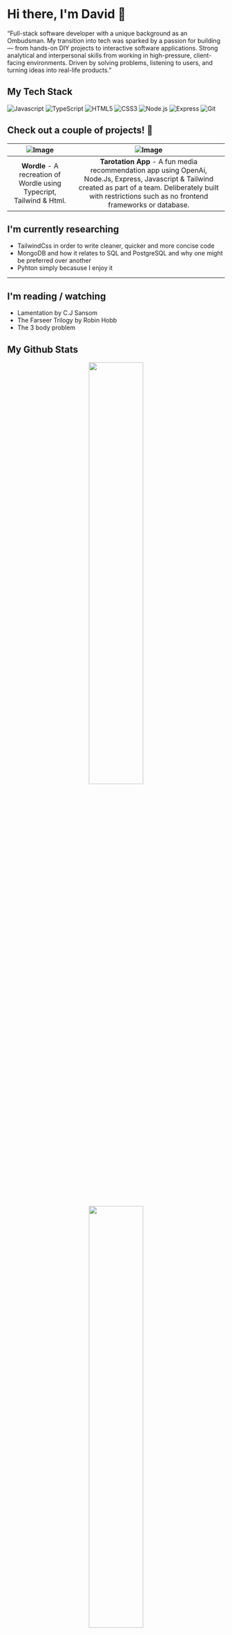 # Hi there, I'm David 👋

“Full-stack software developer with a unique background as an Ombudsman. My transition into tech was sparked by a passion for building — from hands-on DIY projects to interactive software applications. Strong analytical and interpersonal skills from working in high-pressure, client-facing environments. Driven by solving problems, listening to users, and turning ideas into real-life products.”

## My Tech Stack
![Javascript](https://img.shields.io/badge/JavaScript-000000?style=for-the-badge&logo=javascript&logoColor=yellow)
![TypeScript](https://img.shields.io/badge/TypeScript-3178C6?style=for-the-badge&logo=typescript&logoColor=white)
![HTML5](https://img.shields.io/badge/HTML5-E34F26?style=for-the-badge&logo=html5&logoColor=white)
![CSS3](https://img.shields.io/badge/CSS3-1572B6?style=for-the-badge&logo=css3&logoColor=white)
![Node.js](https://img.shields.io/badge/Node.js-339933?style=for-the-badge&logo=node.js&logoColor=white)
![Express](https://img.shields.io/badge/Express.js-000000?style=for-the-badge&logo=express&logoColor=white)
![Git](https://img.shields.io/badge/Git-F05032?style=for-the-badge&logo=git&logoColor=white)

## Check out a couple of projects! 🚀

| ![Image](https://github.com/user-attachments/assets/58536a1a-5085-4894-b1af-ee70e8c87cae) | ![Image](https://github.com/user-attachments/assets/b1b825bd-e273-4634-a8a7-8760d3445e8d) |
|:---:|:---:|
| **Wordle** - A recreation of Wordle using Typecript, Tailwind & Html.  | **Tarotation App** - A fun media recommendation app using OpenAi, Node.Js, Express, Javascript & Tailwind created as part of a team. Deliberately built with restrictions such as no frontend frameworks or database. |

## I'm currently researching

- TailwindCss in order to write cleaner, quicker and more concise code
- MongoDB and how it relates to SQL and PostgreSQL and why one might be preferred over another
- Pyhton simply becasuse I enjoy it
  
---

## I'm reading / watching

- Lamentation by C.J Sansom
- The Farseer Trilogy by Robin Hobb
- The 3 body problem

## My Github Stats
<p align="center">
  <img src="https://github-readme-stats.vercel.app/api?username=Oggie112&theme=tokyonight" width="50%">
  <br>
  <img src="https://github-readme-stats.vercel.app/api/top-langs/?username=Oggie112&size_weight=0.5&count_weight=0.5&theme=tokyonight" width="50%">
</p>
